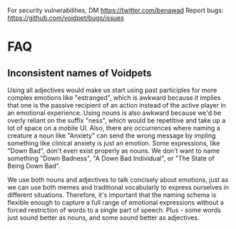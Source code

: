 For security vulnerabilities, DM https://twitter.com/benawad 
Report bugs: https://github.com/voidpet/bugs/issues

# FAQ

## Inconsistent names of Voidpets

Using all adjectives would make us start using past participles for more complex emotions like "estranged", which is awkward because it implies that one is the passive recipient of an action instead of the active player in an emotional experience. Using nouns is also awkward because we'd be overly reliant on the suffix "ness", which would be repetitive and take up a lot of space on a mobile UI. Also, there are occurrences where naming a creature a noun like "Anxiety" can send the wrong message by impling something like clinical anxiety is just an emotion. Some expressions, like "Down Bad", don't even exist properly as nouns. We don't want to name something "Down Badness", "A Down Bad Individual", or "The State of Being Down Bad".

We use both nouns and adjectives to talk concisely about emotions, just as we can use both memes and traditional vocabularly to express ourselves in different situations. Therefore, it's important that the naming schema is flexible enough to capture a full range of emotional expressions without a forced restriction of words to a single part of speech. Plus - some words just sound better as nouns, and some sound better as adjectives.
